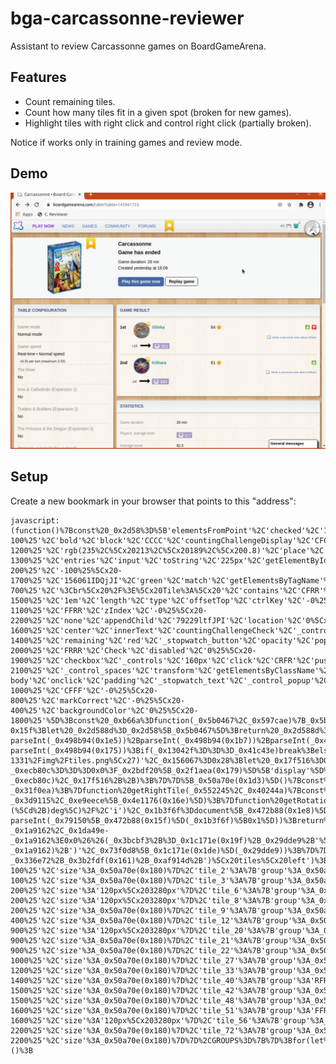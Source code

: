 # bga-carcassonne-reviewer
Assistant to review Carcassonne games on BoardGameArena.

## Features
* Count remaining tiles.
* Count how many tiles fit in a given spot (broken for new games).
* Highlight tiles with right click and control right click (partially broken).

Notice if works only in training games and review mode.

## Demo
![GIF Demo](https://raw.githubusercontent.com/DavidEGx/bga-carcassonne-reviewer/master/demo.gif?token=AAIB2POHJPRHLKJBVWJ5A2TAEEARI)

## Setup
Create a new bookmark in your browser that points to this "address":

    javascript:(function()%7Bconst%20_0x2d58%3D%5B'elementsFromPoint'%2C'checked'%2C'1HCTewy'%2C'body'%2C'3px%5Cx203px%5Cx200%5Cx200'%2C'exec'%2C'top'%2C'%5Cx20(of%5Cx20'%2C'size'%2C'position'%2C'-0%25%5Cx20-100%25'%2C'bold'%2C'block'%2C'CCCC'%2C'countingChallengeDisplay'%2C'CFCF'%2C'setInterval'%2C'margin'%2C'499991RaqsmD'%2C'float'%2C'clientY'%2C'-0%25%5Cx20-1200%25'%2C'rgb(235%2C%5Cx20213%2C%5Cx20189%2C%5Cx200.8)'%2C'place'%2C'onmousemove'%2C'oncontextmenu'%2C'bottom'%2C'304084gTMqFV'%2C'backgroundBlendMode'%2C'fontSize'%2C'createElement'%2C'style'%2C'borderRadius'%2C'_remaining'%2C'display'%2C'luminosity'%2C'00%3A00'%2C'replace'%2C'120px%5Cx203280px'%2C'fontWeight'%2C'bgabutton%5Cx20bgabutton_blue%5Cx20bgabutton_large'%2C'textAlign'%2C'CFFC'%2C'group'%2C'small'%2C'RFRF'%2C'width'%2C'CCRC'%2C'%5Cx20Spaces%5Cx20information'%2C'64405ghtqmS'%2C'CRRR'%2C'test'%2C'-0%25%5Cx20-1300%25'%2C'entries'%2C'input'%2C'toString'%2C'225px'%2C'getElementById'%2C'%5Cx20Remaining%5Cx20tiles'%2C'classList'%2C'div'%2C'FFFF'%2C'0%25%5Cx20-200%25'%2C'-100%25%5Cx20-1700%25'%2C'156061IDQjJI'%2C'green'%2C'match'%2C'getElementsByTagName'%2C'0%25%5Cx20-700%25'%2C'%3Cbr%5Cx20%2F%3E%5Cx20Tile%3A%5Cx20'%2C'contains'%2C'CFRR'%2C'_stopwatch_stopwatch'%2C'_popup'%2C'substr'%2C'rgb(255%2C255%2C255%2C0.7)'%2C'training_mode'%2C'unset'%2C'HEY.%5Cx20Need%5Cx20to%5Cx20work%5Cx20here'%2C'FFRF'%2C'backgroundSize'%2C'-0%25%5Cx20-1500%25'%2C'1em'%2C'length'%2C'type'%2C'offsetTop'%2C'ctrlKey'%2C'-0%25%5Cx20-1100%25'%2C'FFRR'%2C'zIndex'%2C'-0%25%5Cx20-2200%25'%2C'none'%2C'appendChild'%2C'79229ltfJPI'%2C'location'%2C'0%5Cx200%5Cx201em%5Cx200'%2C'-0%25%5Cx20-1600%25'%2C'center'%2C'innerText'%2C'countingChallengeCheck'%2C'_control_remaining'%2C'CRRC'%2C'clientX'%2C'277135HPZqvz'%2C'1bIBWWR'%2C'fixed'%2C'markError'%2C'backgroundImage'%2C'.tile_art'%2C'2.3em'%2C'%2Farchive%2Freplay%2F'%2C'0px%5Cx208px%5Cx208px%5Cx200px'%2C'createTextNode'%2C'-0%25%5Cx20-1400%25'%2C'remaining'%2C'red'%2C'_stopwatch_button'%2C'opacity'%2C'popup'%2C'left'%2C'tile'%2C'refresh'%2C'-0%25%5Cx20-2000%25'%2C'FRRR'%2C'Check'%2C'disabled'%2C'0%25%5Cx20-1900%25'%2C'checkbox'%2C'_controls'%2C'160px'%2C'click'%2C'CRFR'%2C'push'%2C'offsetParent'%2C'CFFCCFFC'%2C'-0%25%5Cx20-2100%25'%2C'_control_spaces'%2C'transform'%2C'getElementsByClassName'%2C'512993DFwmDK'%2C'FCFC'%2C'Only%5Cx20available%5Cx20in%5Cx20training%5Cx20mode'%2C'querySelector'%2C'textContent'%2C'ebd-body'%2C'onclick'%2C'padding'%2C'_stopwatch_text'%2C'_control_popup'%2C'RRRR'%2C'color'%2C'remainingTileGroup'%2C'CCFC'%2C'padStart'%2C'-100%25%5Cx20-1000%25'%2C'CFFF'%2C'-0%25%5Cx20-800%25'%2C'markCorrect'%2C'-0%25%5Cx20-400%25'%2C'backgroundColor'%2C'0%25%5Cx20-1800%25'%5D%3Bconst%20_0xb66a%3Dfunction(_0x5b0467%2C_0x597cae)%7B_0x5b0467%3D_0x5b0467-0x15f%3Blet%20_0x2d588d%3D_0x2d58%5B_0x5b0467%5D%3Breturn%20_0x2d588d%3B%7D%3Bconst%20_0x50a70e%3D_0xb66a%3B(function(_0x1b8b05%2C_0x41c43e)%7Bconst%20_0x498b94%3D_0xb66a%3Bwhile(!!%5B%5D)%7Btry%7Bconst%20_0x13042f%3DparseInt(_0x498b94(0x16c))*parseInt(_0x498b94(0x1c2))%2B-parseInt(_0x498b94(0x1e5))%2BparseInt(_0x498b94(0x1b7))%2BparseInt(_0x498b94(0x1c1))%2BparseInt(_0x498b94(0x18b))%2BparseInt(_0x498b94(0x1fd))*parseInt(_0x498b94(0x19a))%2B-parseInt(_0x498b94(0x175))%3Bif(_0x13042f%3D%3D%3D_0x41c43e)break%3Belse%20_0x1b8b05%5B'push'%5D(_0x1b8b05%5B'shift'%5D())%3B%7Dcatch(_0x2f1d91)%7B_0x1b8b05%5B'push'%5D(_0x1b8b05%5B'shift'%5D())%3B%7D%7D%7D(_0x2d58%2C0x3f6a0))%3Bif(!dojo%5B'hasClass'%5D(_0x50a70e(0x1ea)%2C_0x50a70e(0x1a6))%26%26!window%5B_0x50a70e(0x1b8)%5D%5B'href'%5D%5B_0x50a70e(0x19c)%5D(_0x50a70e(0x1c8)))throw%20new%20Error(_0x50a70e(0x1e7))%3Bvar%20POPUP_ENABLED%3D!%5B%5D%2CSPACES_ENABLED%3D!%5B%5D%2CREMAINING_ENABLED%3D!!%5B%5D%3Bconst%20ui%3Dnew%20class%7Bconstructor()%7Bconst%20_0x413f68%3D_0x50a70e%3Bthis%5B'_controls'%5D%3Ddocument%5B'createElement'%5D('div')%2Cdocument%5B_0x413f68(0x1fe)%5D%5B_0x413f68(0x1b6)%5D(this%5B_0x413f68(0x1da)%5D)%2Cthis%5B_0x413f68(0x1da)%5D%5B_0x413f68(0x179)%5D%5B_0x413f68(0x163)%5D%3D_0x413f68(0x1c3)%2Cthis%5B_0x413f68(0x1da)%5D%5B_0x413f68(0x179)%5D%5B_0x413f68(0x1d1)%5D%3D0x0%2Cthis%5B'_controls'%5D%5B_0x413f68(0x179)%5D%5B_0x413f68(0x160)%5D%3D'120px'%2Cthis%5B'_controls'%5D%5B_0x413f68(0x179)%5D%5B'width'%5D%3D'160px'%2Cthis%5B_0x413f68(0x1da)%5D%5B_0x413f68(0x16b)%5D%3D_0x413f68(0x1ac)%2Cthis%5B_0x413f68(0x1da)%5D%5B'style'%5D%5B_0x413f68(0x1f9)%5D%3D'rgb(235%2C%5Cx20213%2C%5Cx20189%2C%5Cx200.8)'%2Cthis%5B_0x413f68(0x1da)%5D%5B'style'%5D%5B'borderRadius'%5D%3D_0x413f68(0x1c9)%2Cthis%5B'_controls'%5D%5B_0x413f68(0x179)%5D%5B'padding'%5D%3D_0x413f68(0x1ac)%2Cthis%5B_0x413f68(0x1da)%5D%5B_0x413f68(0x179)%5D%5B'display'%5D%3D'block'%2Cthis%5B_0x413f68(0x1ee)%5D%3Ddocument%5B_0x413f68(0x178)%5D(_0x413f68(0x190))%2Cthis%5B_0x413f68(0x1ee)%5D%5B'type'%5D%3D_0x413f68(0x1d9)%2Cthis%5B_0x413f68(0x1da)%5D%5B_0x413f68(0x1b6)%5D(this%5B'_control_popup'%5D)%2Cthis%5B_0x413f68(0x1da)%5D%5B_0x413f68(0x1b6)%5D(document%5B_0x413f68(0x1ca)%5D('%5Cx20Popup'))%2Cthis%5B'_controls'%5D%5B_0x413f68(0x1b6)%5D(document%5B_0x413f68(0x178)%5D('br'))%2Cthis%5B'_control_popup'%5D%5B_0x413f68(0x1eb)%5D%3Dfunction()%7BPOPUP_ENABLED%3D!POPUP_ENABLED%3B%7D%2Cthis%5B_0x413f68(0x1e2)%5D%3Ddocument%5B_0x413f68(0x178)%5D(_0x413f68(0x190))%2Cthis%5B_0x413f68(0x1e2)%5D%5B'type'%5D%3D_0x413f68(0x1d9)%2Cthis%5B_0x413f68(0x1da)%5D%5B_0x413f68(0x1b6)%5D(this%5B'_control_spaces'%5D)%2Cthis%5B_0x413f68(0x1da)%5D%5B'appendChild'%5D(document%5B_0x413f68(0x1ca)%5D(_0x413f68(0x18a)))%2Cthis%5B_0x413f68(0x1da)%5D%5B_0x413f68(0x1b6)%5D(document%5B'createElement'%5D('br'))%2Cthis%5B'_control_spaces'%5D%5B'onclick'%5D%3Dfunction()%7BSPACES_ENABLED%3D!SPACES_ENABLED%3B%7D%2Cthis%5B_0x413f68(0x1be)%5D%3Ddocument%5B_0x413f68(0x178)%5D('input')%2Cthis%5B'_control_remaining'%5D%5B_0x413f68(0x1ae)%5D%3D_0x413f68(0x1d9)%2Cthis%5B_0x413f68(0x1be)%5D%5B_0x413f68(0x1fc)%5D%3D_0x413f68(0x1fc)%2Cthis%5B'_controls'%5D%5B_0x413f68(0x1b6)%5D(this%5B'_control_remaining'%5D)%2Cthis%5B_0x413f68(0x1da)%5D%5B_0x413f68(0x1b6)%5D(document%5B_0x413f68(0x1ca)%5D(_0x413f68(0x194)))%2Cthis%5B'_controls'%5D%5B_0x413f68(0x1b6)%5D(document%5B'createElement'%5D('br'))%2Cthis%5B_0x413f68(0x1be)%5D%5B_0x413f68(0x1eb)%5D%3Dfunction()%7BREMAINING_ENABLED%3D!REMAINING_ENABLED%3B%7D%2Cthis%5B'_remaining'%5D%3Ddocument%5B'createElement'%5D(_0x413f68(0x196))%2Cdocument%5B'body'%5D%5B_0x413f68(0x1b6)%5D(this%5B'_remaining'%5D)%2Cthis%5B'_remaining'%5D%5B'style'%5D%5B_0x413f68(0x163)%5D%3D_0x413f68(0x1c3)%2Cthis%5B_0x413f68(0x17b)%5D%5B_0x413f68(0x179)%5D%5B_0x413f68(0x17c)%5D%3D'none'%2Cthis%5B_0x413f68(0x17b)%5D%5B_0x413f68(0x179)%5D%5B_0x413f68(0x160)%5D%3D_0x413f68(0x192)%2Cthis%5B_0x413f68(0x17b)%5D%5B_0x413f68(0x179)%5D%5B'left'%5D%3D0x0%2Cthis%5B_0x413f68(0x17b)%5D%5B_0x413f68(0x179)%5D%5B_0x413f68(0x188)%5D%3D_0x413f68(0x1db)%2Cthis%5B'_remaining'%5D%5B_0x413f68(0x179)%5D%5B'zIndex'%5D%3D0x3b9ac9ff%2Cthis%5B_0x413f68(0x17b)%5D%5B_0x413f68(0x179)%5D%5B'margin'%5D%3D'0%5Cx200%5Cx201em%5Cx200'%2Cthis%5B'_remaining'%5D%5B'style'%5D%5B'padding'%5D%3D'1em'%2Cthis%5B'_remaining'%5D%5B'style'%5D%5B_0x413f68(0x1f9)%5D%3D_0x413f68(0x170)%2Cthis%5B_0x413f68(0x17b)%5D%5B_0x413f68(0x179)%5D%5B_0x413f68(0x17a)%5D%3D_0x413f68(0x1c9)%2Cthis%5B'_popup'%5D%3Ddocument%5B'createElement'%5D(_0x413f68(0x196))%2Cdocument%5B_0x413f68(0x1fe)%5D%5B'appendChild'%5D(this%5B_0x413f68(0x1a3)%5D)%2Cthis%5B_0x413f68(0x1a3)%5D%5B_0x413f68(0x179)%5D%5B_0x413f68(0x163)%5D%3D_0x413f68(0x1c3)%2Cthis%5B_0x413f68(0x1a3)%5D%5B_0x413f68(0x179)%5D%5B_0x413f68(0x17c)%5D%3D_0x413f68(0x1b5)%2Cthis%5B_0x413f68(0x1a3)%5D%5B_0x413f68(0x179)%5D%5B_0x413f68(0x1d1)%5D%3D0x0%2Cthis%5B_0x413f68(0x1a3)%5D%5B_0x413f68(0x179)%5D%5B'bottom'%5D%3D0x0%2Cthis%5B'_popup'%5D%5B_0x413f68(0x179)%5D%5B'width'%5D%3D_0x413f68(0x1db)%2Cthis%5B_0x413f68(0x1a3)%5D%5B_0x413f68(0x179)%5D%5B_0x413f68(0x1b3)%5D%3D0x3b9ac9ff%2Cthis%5B'_popup'%5D%5B'style'%5D%5B_0x413f68(0x16b)%5D%3D_0x413f68(0x1b9)%2Cthis%5B_0x413f68(0x1a3)%5D%5B'style'%5D%5B_0x413f68(0x1ec)%5D%3D_0x413f68(0x1ac)%2Cthis%5B_0x413f68(0x1a3)%5D%5B_0x413f68(0x179)%5D%5B_0x413f68(0x1f9)%5D%3D'rgb(235%2C%5Cx20213%2C%5Cx20189%2C%5Cx200.8)'%2Cthis%5B'_popup'%5D%5B_0x413f68(0x179)%5D%5B_0x413f68(0x17a)%5D%3D_0x413f68(0x1c9)%3B%7D%5B_0x50a70e(0x168)%5D()%7Bconst%20_0x1e08ca%3D_0x50a70e%3Bui%5B'_control_popup'%5D%5B'checked'%5D%26%26ui%5B_0x1e08ca(0x1ee)%5D%5B_0x1e08ca(0x1dc)%5D()%3Bui%5B_0x1e08ca(0x1e2)%5D%5B_0x1e08ca(0x1fc)%5D%26%26ui%5B_0x1e08ca(0x1e2)%5D%5B'click'%5D()%3Bui%5B_0x1e08ca(0x1be)%5D%5B_0x1e08ca(0x1fc)%5D%26%26ui%5B_0x1e08ca(0x1be)%5D%5B_0x1e08ca(0x1dc)%5D()%3Bui%5B_0x1e08ca(0x1ee)%5D%5B_0x1e08ca(0x1d7)%5D%3D!!%5B%5D%2Cui%5B_0x1e08ca(0x1e2)%5D%5B_0x1e08ca(0x1d7)%5D%3D!!%5B%5D%2Cui%5B'_control_remaining'%5D%5B_0x1e08ca(0x1d7)%5D%3D!!%5B%5D%2Cui%5B_0x1e08ca(0x1ed)%5D%3Ddocument%5B_0x1e08ca(0x178)%5D('p')%2Cui%5B'_stopwatch_text'%5D%5B_0x1e08ca(0x1bc)%5D%3D_0x1e08ca(0x1d6)%2Cui%5B_0x1e08ca(0x1a2)%5D%3Ddocument%5B_0x1e08ca(0x178)%5D('p')%2Cui%5B_0x1e08ca(0x1a2)%5D%5B'innerText'%5D%3D_0x1e08ca(0x17e)%2Cui%5B'_stopwatch_stopwatch'%5D%5B_0x1e08ca(0x177)%5D%3D_0x1e08ca(0x186)%2Cui%5B'_stopwatch_button'%5D%3Ddocument%5B_0x1e08ca(0x178)%5D('a')%2Cui%5B_0x1e08ca(0x1ce)%5D%5B_0x1e08ca(0x195)%5D%3D_0x1e08ca(0x182)%2Cui%5B_0x1e08ca(0x1ce)%5D%5B'textAlign'%5D%3D_0x1e08ca(0x1bb)%2Cui%5B_0x1e08ca(0x1ce)%5D%5B_0x1e08ca(0x179)%5D%5B_0x1e08ca(0x163)%5D%3D_0x1e08ca(0x1c3)%2Cui%5B'_stopwatch_button'%5D%5B_0x1e08ca(0x179)%5D%5B'display'%5D%3D_0x1e08ca(0x166)%2Cui%5B_0x1e08ca(0x1ce)%5D%5B'style'%5D%5B_0x1e08ca(0x1d1)%5D%3D0x0%2Cui%5B_0x1e08ca(0x1ce)%5D%5B'style'%5D%5B_0x1e08ca(0x174)%5D%3D0x0%2Cui%5B_0x1e08ca(0x1ce)%5D%5B_0x1e08ca(0x179)%5D%5B_0x1e08ca(0x16b)%5D%3D_0x1e08ca(0x1ac)%2Cui%5B'_stopwatch_button'%5D%5B'appendChild'%5D(ui%5B_0x1e08ca(0x1ed)%5D)%2Cui%5B_0x1e08ca(0x1ce)%5D%5B_0x1e08ca(0x1b6)%5D(ui%5B'_stopwatch_stopwatch'%5D)%2Cdocument%5B_0x1e08ca(0x1fe)%5D%5B_0x1e08ca(0x1b6)%5D(ui%5B'_stopwatch_button'%5D)%3Bconst%20_0x397673%3DsetInterval(_0x31f511%2C0xa)%3Blet%20_0x118258%3D0x0%2C_0x549e36%3D0x0%2C_0x5163ea%3D0x0%3Bfunction%20_0x31f511()%7Bconst%20_0x33911e%3D_0x1e08ca%3B_0x118258%2B%2B%2C_0x118258%3E0x63%26%26(_0x118258%3D0x0%2C_0x549e36%2B%2B)%2C_0x549e36%3E0x3b%26%26(_0x549e36%3D0x0%2C_0x5163ea%2B%2B)%2Cui%5B'_stopwatch_stopwatch'%5D%5B'innerText'%5D%3D_0x5163ea%5B_0x33911e(0x191)%5D()%5B_0x33911e(0x1f3)%5D(0x2%2C0x0)%2B'%3A'%2B_0x549e36%5B_0x33911e(0x191)%5D()%5B'padStart'%5D(0x2%2C0x0)%2B'%3A'%2B_0x118258%5B_0x33911e(0x191)%5D()%5B'padStart'%5D(0x2%2C0x0)%3B%7Dui%5B_0x1e08ca(0x1ce)%5D%5B_0x1e08ca(0x1eb)%5D%3Dfunction()%7Bconst%20_0x585325%3D_0x1e08ca%3Bui%5B_0x585325(0x1bd)%5D(_0x397673)%3B%7D%3B%7D%5B'countingChallengeCheck'%5D(_0x49762e)%7Bconst%20_0x4d03a4%3D_0x50a70e%3BclearInterval(_0x49762e)%2Calert(_0x4d03a4(0x1a8))%3B%7D%5B_0x50a70e(0x1d0)%5D(_0x17326e)%7Bconst%20_0x39a3af%3D_0x50a70e%3B_0x17326e%3F(this%5B_0x39a3af(0x1a3)%5D%5B_0x39a3af(0x179)%5D%5B_0x39a3af(0x17c)%5D%3D_0x39a3af(0x166)%2Cthis%5B_0x39a3af(0x1a3)%5D%5B'innerHTML'%5D%3D_0x17326e)%3Athis%5B_0x39a3af(0x1a3)%5D%5B_0x39a3af(0x179)%5D%5B_0x39a3af(0x17c)%5D%3D'none'%3B%7D%5B_0x50a70e(0x1cc)%5D()%7Bconst%20_0x2f1aea%3D_0x50a70e%2C_0x3d11a9%3D'url(%5Cx27https%3A%2F%2Fx.boardgamearena.net%2Fdata%2Fthemereleases%2Fcurrent%2Fgames%2Fcarcassonne%2F200303-1331%2Fimg%2Ftiles.png%5Cx27)'%2C_0x156067%3D0x28%3Blet%20_0x17f516%3D0x0%3Bfor(let%20%5B_0x11528f%2C_0x459587%5Dof%20Object%5B_0x2f1aea(0x18f)%5D(GROUPS))%7Bconst%20_0x2372d5%3D'remaining_'%2B_0x11528f%3Blet%20_0x2bdf20%3Ddocument%5B'getElementById'%5D(_0x2372d5)%3B!_0x2bdf20%26%26(_0x2bdf20%3Ddocument%5B'createElement'%5D('div')%2C_0x2bdf20%5B'id'%5D%3D_0x2372d5%2C_0x2bdf20%5B'classList'%5D%3D'remainingTileGroup'%2C_0x2bdf20%5B_0x2f1aea(0x179)%5D%5B'width'%5D%3D_0x156067%2B'px'%2C_0x2bdf20%5B_0x2f1aea(0x179)%5D%5B'height'%5D%3D_0x156067%2B'px'%2C_0x2bdf20%5B_0x2f1aea(0x179)%5D%5B_0x2f1aea(0x1c5)%5D%3D_0x3d11a9%2C_0x2bdf20%5B_0x2f1aea(0x179)%5D%5B_0x2f1aea(0x1aa)%5D%3D_0x459587%5B0x0%5D%5B_0x2f1aea(0x162)%5D%2C_0x2bdf20%5B_0x2f1aea(0x179)%5D%5B'backgroundPosition'%5D%3D_0x459587%5B0x0%5D%5B'position'%5D%2C_0x2bdf20%5B_0x2f1aea(0x179)%5D%5B'margin'%5D%3D_0x2f1aea(0x1ff)%2C_0x2bdf20%5B'style'%5D%5B_0x2f1aea(0x16d)%5D%3D_0x2f1aea(0x1d1)%2C_0x2bdf20%5B'style'%5D%5B'fontSize'%5D%3D_0x2f1aea(0x1c7)%2C_0x2bdf20%5B'style'%5D%5B_0x2f1aea(0x1f0)%5D%3D_0x2f1aea(0x1a5)%2C_0x2bdf20%5B'style'%5D%5B_0x2f1aea(0x181)%5D%3D_0x2f1aea(0x165)%2C_0x2bdf20%5B_0x2f1aea(0x179)%5D%5B_0x2f1aea(0x183)%5D%3D'center'%2Cthis%5B_0x2f1aea(0x17b)%5D%5B'appendChild'%5D(_0x2bdf20))%3Bconst%20_0xecb80c%3DcountPlaced(_0x459587%5B0x0%5D%5B'tile'%5D)%2C_0x26a6f0%3DcountTotal(_0x459587%5B0x0%5D%5B'tile'%5D)%3B_0x26a6f0-_0xecb80c%3D%3D%3D0x0%3F_0x2bdf20%5B_0x2f1aea(0x179)%5D%5B'display'%5D%3D_0x2f1aea(0x1b5)%3A(_0x2bdf20%5B_0x2f1aea(0x1bc)%5D%3D''%2B(_0x26a6f0-_0xecb80c)%2C_0x17f516%2B%2B)%3B%7D%7D%5B_0x50a70e(0x1d3)%5D()%7Bconst%20_0x40e6ea%3D_0x50a70e%3Bfor(let%20_0x452cb2%20of%20document%5B_0x40e6ea(0x1e4)%5D(_0x40e6ea(0x171)))%7Bif(SPACES_ENABLED)%7Bconst%20_0x511f4e%3DgetTilePosition(_0x452cb2)%2C%5B_0x57f327%2C_0x9731cd%2C_0x23d6da%5D%3DinfoSpace(_0x511f4e%2C_0x452cb2)%3B_0x452cb2%5B_0x40e6ea(0x1e9)%5D%3D_0x57f327%2C_0x452cb2%5B_0x40e6ea(0x179)%5D%5B_0x40e6ea(0x177)%5D%3DparseInt(_0x452cb2%5B_0x40e6ea(0x179)%5D%5B_0x40e6ea(0x188)%5D)*0.75%2B'px'%2C_0x452cb2%5B_0x40e6ea(0x179)%5D%5B_0x40e6ea(0x183)%5D%3D_0x40e6ea(0x1bb)%2C_0x452cb2%5B_0x40e6ea(0x179)%5D%5B_0x40e6ea(0x1f0)%5D%3D'rgb(255%2C255%2C255%2C0.05)'%3B%7Delse%20_0x452cb2%5B'textContent'%5D%3D''%3B%7DREMAINING_ENABLED%3F(this%5B_0x40e6ea(0x17b)%5D%5B'style'%5D%5B_0x40e6ea(0x17c)%5D%3D_0x40e6ea(0x166)%2Cthis%5B_0x40e6ea(0x1cc)%5D())%3Athis%5B_0x40e6ea(0x17b)%5D%5B'style'%5D%5B_0x40e6ea(0x17c)%5D%3D_0x40e6ea(0x1b5)%3B%7D%5B_0x50a70e(0x1c4)%5D(_0x13b57a)%7Bconst%20_0x191b4a%3D_0x50a70e%2C_0x517fe5%3D_0x13b57a%5B_0x191b4a(0x1e8)%5D(_0x191b4a(0x1c6))%3B_0x517fe5%26%26(_0x13b57a%3D_0x517fe5)%2C_0x13b57a%5B_0x191b4a(0x179)%5D%5B_0x191b4a(0x1f9)%5D%3D%3D%3D_0x191b4a(0x1cd)%3F(_0x13b57a%5B'style'%5D%5B_0x191b4a(0x1f9)%5D%3D'unset'%2C_0x13b57a%5B'style'%5D%5B_0x191b4a(0x176)%5D%3D_0x191b4a(0x1a7))%3A(_0x13b57a%5B_0x191b4a(0x179)%5D%5B_0x191b4a(0x1f9)%5D%3D_0x191b4a(0x1cd)%2C_0x13b57a%5B_0x191b4a(0x179)%5D%5B_0x191b4a(0x176)%5D%3D_0x191b4a(0x17d))%3B%7D%5B_0x50a70e(0x1f7)%5D(_0x5ea5d5)%7Bconst%20_0x14e4cf%3D_0x50a70e%2C_0x3e3782%3D_0x5ea5d5%5B_0x14e4cf(0x1e8)%5D(_0x14e4cf(0x1c6))%3B_0x3e3782%26%26(_0x5ea5d5%3D_0x3e3782)%2C_0x5ea5d5%5B_0x14e4cf(0x179)%5D%5B'backgroundColor'%5D%3D%3D%3D_0x14e4cf(0x19b)%3F(_0x5ea5d5%5B_0x14e4cf(0x179)%5D%5B_0x14e4cf(0x1f9)%5D%3D_0x14e4cf(0x1a7)%2C_0x5ea5d5%5B_0x14e4cf(0x179)%5D%5B'backgroundBlendMode'%5D%3D'unset')%3A(_0x5ea5d5%5B'style'%5D%5B_0x14e4cf(0x1f9)%5D%3D_0x14e4cf(0x19b)%2C_0x5ea5d5%5B_0x14e4cf(0x179)%5D%5B'backgroundBlendMode'%5D%3D_0x14e4cf(0x17d))%3B%7D%7D()%3Bwindow%5B_0x50a70e(0x16a)%5D(function()%7Bconst%20_0x35befb%3D_0x50a70e%3Bui%5B_0x35befb(0x1d3)%5D()%3B%7D%2C0x3e8)%2Cdocument%5B_0x50a70e(0x173)%5D%3Dfunction(_0x2124c8)%7Bconst%20_0x2e2dd4%3D_0x50a70e%2C_0x1e55e8%3DgetTileElement(_0x2124c8%5B'clientX'%5D%2C_0x2124c8%5B_0x2e2dd4(0x16e)%5D)%7C%7CisSpace(_0x2124c8%5B'clientX'%5D%2C_0x2124c8%5B_0x2e2dd4(0x16e)%5D)%3Bif(!_0x1e55e8)return%3B_0x2124c8%5B_0x2e2dd4(0x1b0)%5D%3Fui%5B_0x2e2dd4(0x1c4)%5D(_0x1e55e8)%3Aui%5B_0x2e2dd4(0x1f7)%5D(_0x1e55e8)%2C_0x2124c8%5B'stopPropagation'%5D()%2C_0x2124c8%5B'preventDefault'%5D()%3B%7D%3Bfunction%20getTilePosition(_0x4dfedd)%7Bconst%20_0x257ace%3D_0x50a70e%2C_0x29c700%3DparseInt(_0x4dfedd%5B_0x257ace(0x179)%5D%5B_0x257ace(0x188)%5D)%2C_0x2f0a2d%3DparseInt(_0x4dfedd%5B'style'%5D%5B'height'%5D)%3Bvar%20_0x1320e8%3D%7B%7D%3B_0x1320e8%5B_0x257ace(0x1c0)%5D%3D_0x4dfedd%5B'offsetLeft'%5D%2C_0x1320e8%5B_0x257ace(0x16e)%5D%3D_0x4dfedd%5B_0x257ace(0x1af)%5D%3Bwhile(_0x4dfedd%5B_0x257ace(0x1df)%5D)%7B_0x1320e8%5B_0x257ace(0x1c0)%5D%3D_0x1320e8%5B_0x257ace(0x1c0)%5D%2B_0x4dfedd%5B'offsetParent'%5D%5B'offsetLeft'%5D%2C_0x1320e8%5B_0x257ace(0x16e)%5D%3D_0x1320e8%5B_0x257ace(0x16e)%5D%2B_0x4dfedd%5B'offsetParent'%5D%5B_0x257ace(0x1af)%5D%3Bif(_0x4dfedd%3D%3Ddocument%5B_0x257ace(0x19d)%5D('body')%5B0x0%5D)break%3Belse%20_0x4dfedd%3D_0x4dfedd%5B'offsetParent'%5D%3B%7Dreturn%20_0x1320e8%5B_0x257ace(0x1c0)%5D%2B%3DparseInt(_0x29c700%2F0x2)%2C_0x1320e8%5B'clientY'%5D%2B%3DparseInt(_0x2f0a2d%2F0x2)%2C_0x1320e8%3B%7Dfunction%20getTileElement(_0x1dad9f%2C_0xf8803b)%7Bconst%20_0x48135d%3D_0x50a70e%2C_0xe21ad4%3DRegExp(%2F%5Etile_%5Cd%2B%24%2F%2C'i')%3Bfor(let%20_0x30c851%20of%20document%5B_0x48135d(0x1fb)%5D(_0x1dad9f%2C_0xf8803b))%7Bif(_0xe21ad4%5B_0x48135d(0x18d)%5D(_0x30c851%5B'id'%5D))return%20_0x30c851%3B%7Dreturn%20undefined%3B%7Dfunction%20isSpace(_0x124bbd%2C_0x24233f)%7Bconst%20_0x3ec755%3D_0x50a70e%3Bfor(let%20_0x159287%20of%20document%5B_0x3ec755(0x1fb)%5D(_0x124bbd%2C_0x24233f))%7Bif(_0x159287%5B_0x3ec755(0x195)%5D%5B_0x3ec755(0x1a0)%5D('place'))return%20_0x159287%3B%7Dreturn%20undefined%3B%7Dfunction%20countTotal(_0x443a76%2C_0x3bcf5c)%7Bconst%20_0x19b528%3D_0x50a70e%2C_0x21bc99%3D_0x3bcf5c%3F_0x3bcf5c%3ATILES%5B_0x443a76%5D%5B_0x19b528(0x185)%5D%3Breturn%20GROUPS%5B_0x21bc99%5D%5B_0x19b528(0x1ad)%5D%3B%7Dfunction%20countPlaced(_0x1ab379%2C_0x1f904e)%7Bconst%20_0xa721af%3D_0x50a70e%2C_0x231643%3D_0x1f904e%3F_0x1f904e%3ATILES%5B_0x1ab379%5D%5B_0xa721af(0x185)%5D%2C_0x7a82a9%3DGROUPS%5B_0x231643%5D%3Blet%20_0x5bfac6%3D0x0%3Bfor(let%20_0x132bbe%20of%20_0x7a82a9)%7Bdocument%5B_0xa721af(0x193)%5D(_0x132bbe%5B_0xa721af(0x1d2)%5D)%26%26_0x5bfac6%2B%2B%3B%7Dreturn%20_0x5bfac6%3B%7Dfunction%20getTopTile(_0x216c5e%2C_0x4e4cfd)%7Bconst%20_0x3f0d75%3D_0x50a70e%2C_0x31f0ea%3DparseInt(_0x4e4cfd%5B_0x3f0d75(0x179)%5D%5B'height'%5D%5B_0x3f0d75(0x17f)%5D('px'%2C''))%3Breturn%20getTileElement(_0x216c5e%5B'clientX'%5D%2C_0x216c5e%5B_0x3f0d75(0x16e)%5D-_0x31f0ea)%3B%7Dfunction%20getRightTile(_0x552245%2C_0x40244a)%7Bconst%20_0x3a1d67%3D_0x50a70e%2C_0x354351%3DparseInt(_0x40244a%5B_0x3a1d67(0x179)%5D%5B_0x3a1d67(0x188)%5D%5B_0x3a1d67(0x17f)%5D('px'%2C''))%3Breturn%20getTileElement(_0x552245%5B_0x3a1d67(0x1c0)%5D%2B_0x354351%2C_0x552245%5B_0x3a1d67(0x16e)%5D)%3B%7Dfunction%20getBottomTile(_0x5d29e0%2C_0x289a8e)%7Bconst%20_0x4da2fe%3D_0x50a70e%2C_0x27069c%3DparseInt(_0x289a8e%5B_0x4da2fe(0x179)%5D%5B'height'%5D%5B_0x4da2fe(0x17f)%5D('px'%2C''))%3Breturn%20getTileElement(_0x5d29e0%5B_0x4da2fe(0x1c0)%5D%2C_0x5d29e0%5B_0x4da2fe(0x16e)%5D%2B_0x27069c)%3B%7Dfunction%20getLeftTile(_0xe9eece%2C_0x17d128)%7Bconst%20_0x4e1176%3D_0x50a70e%2C_0x3d9115%3DparseInt(_0x17d128%5B'style'%5D%5B_0x4e1176(0x188)%5D%5B'replace'%5D('px'%2C''))%3Breturn%20getTileElement(_0xe9eece%5B'clientX'%5D-_0x3d9115%2C_0xe9eece%5B_0x4e1176(0x16e)%5D)%3B%7Dfunction%20getRotation(_0x1cf6db)%7Bconst%20_0x472b88%3D_0x50a70e%2C_0x120802%3DRegExp(%2Frotate%5C((%5Cd%2B)deg%5C)%2F%2C'i')%2C_0x79150%3DRegExp(%2Frotate%5C(-(%5Cd%2B)deg%5C)%2F%2C'i')%2C_0x1b3f6f%3Ddocument%5B_0x472b88(0x1e8)%5D('%23'%2B_0x1cf6db%5B'id'%5D%2B'%5Cx20.tile_art')%5B'style'%5D%5B_0x472b88(0x1e3)%5D%3Blet%20_0x374b21%3D0x0%3Bif(_0x120802%5B_0x472b88(0x15f)%5D(_0x1b3f6f))_0x374b21%3DparseInt(_0x120802%5B_0x472b88(0x15f)%5D(_0x1b3f6f)%5B0x1%5D)%3Belse%20_0x79150%5B'exec'%5D(_0x1b3f6f)%26%26(_0x374b21%3D0x168-parseInt(_0x79150%5B_0x472b88(0x15f)%5D(_0x1b3f6f)%5B0x1%5D))%3Breturn%20_0x374b21%3B%7Dfunction%20infoSpace(_0x452e88%2C_0x4dd172)%7Bconst%20_0x1c171e%3D_0x50a70e%2C_0x392897%3DgetTopTile(_0x452e88%2C_0x4dd172)%2C_0x29aaeb%3DgetRightTile(_0x452e88%2C_0x4dd172)%2C_0x5ea141%3DgetBottomTile(_0x452e88%2C_0x4dd172)%2C_0x229629%3DgetLeftTile(_0x452e88%2C_0x4dd172)%3Blet%20_0x31ad54%3D''%3Bif(_0x392897)%7Bconst%20_0xc6281f%3DTILES%5B_0x392897%5B'id'%5D%5D%5B_0x1c171e(0x185)%5D%2C_0x291ba0%3DgetRotation(_0x392897)%3Bif(_0x291ba0%3D%3D0x0)_0x31ad54%2B%3D_0xc6281f%5B_0x1c171e(0x1a4)%5D(0x2%2C0x1)%3Belse%7Bif(_0x291ba0%3D%3D0x5a)_0x31ad54%2B%3D_0xc6281f%5B_0x1c171e(0x1a4)%5D(0x1%2C0x1)%3Belse%7Bif(_0x291ba0%3D%3D0xb4)_0x31ad54%2B%3D_0xc6281f%5B_0x1c171e(0x1a4)%5D(0x0%2C0x1)%3Belse%20_0x291ba0%3D%3D0x10e%26%26(_0x31ad54%2B%3D_0xc6281f%5B'substr'%5D(0x3%2C0x1))%3B%7D%7D%7Delse%20_0x31ad54%2B%3D'.'%3Bif(_0x29aaeb)%7Bconst%20_0x433f22%3DTILES%5B_0x29aaeb%5B'id'%5D%5D%5B_0x1c171e(0x185)%5D%2C_0x3bc899%3DgetRotation(_0x29aaeb)%3Bif(_0x3bc899%3D%3D0x0)_0x31ad54%2B%3D_0x433f22%5B'substr'%5D(0x3%2C0x1)%3Belse%7Bif(_0x3bc899%3D%3D0x5a)_0x31ad54%2B%3D_0x433f22%5B_0x1c171e(0x1a4)%5D(0x2%2C0x1)%3Belse%7Bif(_0x3bc899%3D%3D0xb4)_0x31ad54%2B%3D_0x433f22%5B_0x1c171e(0x1a4)%5D(0x1%2C0x1)%3Belse%20_0x3bc899%3D%3D0x10e%26%26(_0x31ad54%2B%3D_0x433f22%5B_0x1c171e(0x1a4)%5D(0x0%2C0x1))%3B%7D%7D%7Delse%20_0x31ad54%2B%3D'.'%3Bif(_0x5ea141)%7Bconst%20_0x2b427c%3DTILES%5B_0x5ea141%5B'id'%5D%5D%5B_0x1c171e(0x185)%5D%2C_0x5d33b2%3DgetRotation(_0x5ea141)%3Bif(_0x5d33b2%3D%3D0x0)_0x31ad54%2B%3D_0x2b427c%5B'substr'%5D(0x0%2C0x1)%3Belse%7Bif(_0x5d33b2%3D%3D0x5a)_0x31ad54%2B%3D_0x2b427c%5B'substr'%5D(0x3%2C0x1)%3Belse%7Bif(_0x5d33b2%3D%3D0xb4)_0x31ad54%2B%3D_0x2b427c%5B_0x1c171e(0x1a4)%5D(0x2%2C0x1)%3Belse%20_0x5d33b2%3D%3D0x10e%26%26(_0x31ad54%2B%3D_0x2b427c%5B_0x1c171e(0x1a4)%5D(0x1%2C0x1))%3B%7D%7D%7Delse%20_0x31ad54%2B%3D'.'%3Bif(_0x229629)%7Bconst%20_0x2bcdc4%3DTILES%5B_0x229629%5B'id'%5D%5D%5B_0x1c171e(0x185)%5D%2C_0x14e3ca%3DgetRotation(_0x229629)%3Bif(_0x14e3ca%3D%3D0x0)_0x31ad54%2B%3D_0x2bcdc4%5B_0x1c171e(0x1a4)%5D(0x1%2C0x1)%3Belse%7Bif(_0x14e3ca%3D%3D0x5a)_0x31ad54%2B%3D_0x2bcdc4%5B_0x1c171e(0x1a4)%5D(0x0%2C0x1)%3Belse%7Bif(_0x14e3ca%3D%3D0xb4)_0x31ad54%2B%3D_0x2bcdc4%5B_0x1c171e(0x1a4)%5D(0x3%2C0x1)%3Belse%20_0x14e3ca%3D%3D0x10e%26%26(_0x31ad54%2B%3D_0x2bcdc4%5B_0x1c171e(0x1a4)%5D(0x2%2C0x1))%3B%7D%7D%7Delse%20_0x31ad54%2B%3D'.'%3Bconst%20_0x24d672%3Dnew%20RegExp(_0x31ad54%2C'i')%3Blet%20_0x410c71%3D0x0%2C_0x3bcbf3%3D''%2C_0x73f0d8%3D%5B%5D%3Bfor(let%20_0x29dde9%20in%20GROUPS)%7Bconst%20_0x5acf44%3D_0x29dde9%2B_0x29dde9%3Bif(_0x24d672%5B_0x1c171e(0x15f)%5D(_0x5acf44))%7Bconst%20_0x1da49e%3DcountTotal(undefined%2C_0x29dde9)%2C_0x1a9162%3DcountPlaced(undefined%2C_0x29dde9)%3B_0x410c71%2B%3D_0x1da49e-_0x1a9162%2C_0x1da49e-_0x1a9162%3E0x0%26%26(_0x3bcbf3%2B%3D_0x1c171e(0x19f)%2B_0x29dde9%2B'%5Cx20('%2B(_0x1da49e-_0x1a9162)%2B')'%2C_0x73f0d8%5B_0x1c171e(0x1de)%5D(_0x29dde9))%3B%7D%7Dreturn%5B_0x410c71%2C_0x3bcbf3%2C_0x73f0d8%5D%3B%7Ddocument%5B_0x50a70e(0x172)%5D%3Dfunction(_0x15c9f0)%7Bconst%20_0x3b2fdf%3D_0x50a70e%3Bui%5B_0x3b2fdf(0x1d0)%5D()%3Bif(!POPUP_ENABLED)return%3Bconst%20_0x2b3efd%3DgetTileElement(_0x15c9f0%5B_0x3b2fdf(0x1c0)%5D%2C_0x15c9f0%5B_0x3b2fdf(0x16e)%5D)%2C_0x4fcd5c%3DisSpace(_0x15c9f0%5B_0x3b2fdf(0x1c0)%5D%2C_0x15c9f0%5B_0x3b2fdf(0x16e)%5D)%3Bfor(let%20_0x5cb460%20of%20document%5B_0x3b2fdf(0x1e4)%5D(_0x3b2fdf(0x1f1)))%7B_0x5cb460%5B'style'%5D%5B'opacity'%5D%3D0x1%3B%7Dif(_0x2b3efd)%7Bconst%20_0x336e72%3DcountPlaced(_0x2b3efd%5B'id'%5D)%2C_0xaf914d%3DcountTotal(_0x2b3efd%5B'id'%5D)%3Bui%5B_0x3b2fdf(0x1d0)%5D(_0xaf914d-_0x336e72%2B_0x3b2fdf(0x161)%2B_0xaf914d%2B')%5Cx20tiles%5Cx20left')%3B%7Delse%7Bif(_0x4fcd5c)%7Bconst%20%5B_0x41729b%2C_0x35f1e7%2C_0x25e9b0%5D%3DinfoSpace(_0x15c9f0%2C_0x4fcd5c)%3Bui%5B'popup'%5D(_0x41729b%2B'%5Cx20fit%5Cx20here%5Cx20'%2B_0x35f1e7)%3Bfor(let%20_0x38cfd8%20of%20document%5B'getElementsByClassName'%5D(_0x3b2fdf(0x1f1)))%7B_0x38cfd8%5B_0x3b2fdf(0x179)%5D%5B_0x3b2fdf(0x1cf)%5D%3D0.3%3B%7Dfor(let%20_0x4b8058%20of%20_0x25e9b0)%7Bconst%20_0xce0045%3Ddocument%5B_0x3b2fdf(0x193)%5D('remaining_'%2B_0x4b8058)%3B_0xce0045%26%26(_0xce0045%5B_0x3b2fdf(0x179)%5D%5B_0x3b2fdf(0x1cf)%5D%3D0x1)%3B%7D%7D%7D%7D%3Bconst%20TILES%3D%7B'tile_1'%3A%7B'group'%3A_0x50a70e(0x189)%2C'position'%3A'-0%25%5Cx20-100%25'%2C'size'%3A_0x50a70e(0x180)%7D%2C'tile_2'%3A%7B'group'%3A_0x50a70e(0x189)%2C'position'%3A'-0%25%5Cx20-100%25'%2C'size'%3A_0x50a70e(0x180)%7D%2C'tile_3'%3A%7B'group'%3A_0x50a70e(0x189)%2C'position'%3A_0x50a70e(0x164)%2C'size'%3A_0x50a70e(0x180)%7D%2C'tile_4'%3A%7B'group'%3A_0x50a70e(0x184)%2C'position'%3A_0x50a70e(0x198)%2C'size'%3A_0x50a70e(0x180)%7D%2C'tile_5'%3A%7B'group'%3A_0x50a70e(0x184)%2C'position'%3A'0%25%5Cx20-200%25'%2C'size'%3A'120px%5Cx203280px'%7D%2C'tile_6'%3A%7B'group'%3A_0x50a70e(0x184)%2C'position'%3A_0x50a70e(0x198)%2C'size'%3A_0x50a70e(0x180)%7D%2C'tile_7'%3A%7B'group'%3A'CFFC'%2C'position'%3A'0%25%5Cx20-200%25'%2C'size'%3A'120px%5Cx203280px'%7D%2C'tile_8'%3A%7B'group'%3A_0x50a70e(0x184)%2C'position'%3A'0%25%5Cx20-200%25'%2C'size'%3A_0x50a70e(0x180)%7D%2C'tile_9'%3A%7B'group'%3A_0x50a70e(0x1bf)%2C'position'%3A_0x50a70e(0x1f8)%2C'size'%3A'120px%5Cx203280px'%7D%2C'tile_10'%3A%7B'group'%3A'CRRC'%2C'position'%3A_0x50a70e(0x1f8)%2C'size'%3A_0x50a70e(0x180)%7D%2C'tile_11'%3A%7B'group'%3A'CRRC'%2C'position'%3A'-0%25%5Cx20-400%25'%2C'size'%3A_0x50a70e(0x180)%7D%2C'tile_12'%3A%7B'group'%3A_0x50a70e(0x1bf)%2C'position'%3A_0x50a70e(0x1f8)%2C'size'%3A'120px%5Cx203280px'%7D%2C'tile_13'%3A%7B'group'%3A'CRRC'%2C'position'%3A_0x50a70e(0x1f8)%2C'size'%3A_0x50a70e(0x180)%7D%2C'tile_14'%3A%7B'group'%3A_0x50a70e(0x1e6)%2C'position'%3A_0x50a70e(0x19e)%2C'size'%3A_0x50a70e(0x180)%7D%2C'tile_15'%3A%7B'group'%3A_0x50a70e(0x1e6)%2C'position'%3A_0x50a70e(0x19e)%2C'size'%3A_0x50a70e(0x180)%7D%2C'tile_16'%3A%7B'group'%3A'FCFC'%2C'position'%3A_0x50a70e(0x19e)%2C'size'%3A_0x50a70e(0x180)%7D%2C'tile_17'%3A%7B'group'%3A'CFFCCFFC'%2C'position'%3A_0x50a70e(0x1f6)%2C'size'%3A'120px%5Cx203280px'%7D%2C'tile_18'%3A%7B'group'%3A_0x50a70e(0x1e0)%2C'position'%3A_0x50a70e(0x1f6)%2C'size'%3A_0x50a70e(0x180)%7D%2C'tile_19'%3A%7B'group'%3A_0x50a70e(0x169)%2C'position'%3A'0%25%5Cx20-900%25'%2C'size'%3A'120px%5Cx203280px'%7D%2C'tile_20'%3A%7B'group'%3A_0x50a70e(0x169)%2C'position'%3A'0%25%5Cx20-900%25'%2C'size'%3A_0x50a70e(0x180)%7D%2C'tile_21'%3A%7B'group'%3A_0x50a70e(0x169)%2C'position'%3A'0%25%5Cx20-900%25'%2C'size'%3A_0x50a70e(0x180)%7D%2C'tile_22'%3A%7B'group'%3A_0x50a70e(0x1f5)%2C'position'%3A_0x50a70e(0x1f4)%2C'size'%3A_0x50a70e(0x180)%7D%2C'tile_23'%3A%7B'group'%3A_0x50a70e(0x1f5)%2C'position'%3A_0x50a70e(0x1f4)%2C'size'%3A_0x50a70e(0x180)%7D%2C'tile_24'%3A%7B'group'%3A_0x50a70e(0x1f5)%2C'position'%3A_0x50a70e(0x1f4)%2C'size'%3A_0x50a70e(0x180)%7D%2C'tile_25'%3A%7B'group'%3A'CFFF'%2C'position'%3A_0x50a70e(0x1f4)%2C'size'%3A_0x50a70e(0x180)%7D%2C'tile_26'%3A%7B'group'%3A_0x50a70e(0x1f5)%2C'position'%3A'-100%25%5Cx20-1000%25'%2C'size'%3A_0x50a70e(0x180)%7D%2C'tile_27'%3A%7B'group'%3A_0x50a70e(0x1a1)%2C'position'%3A_0x50a70e(0x1b1)%2C'size'%3A_0x50a70e(0x180)%7D%2C'tile_28'%3A%7B'group'%3A'CFRR'%2C'position'%3A_0x50a70e(0x1b1)%2C'size'%3A_0x50a70e(0x180)%7D%2C'tile_29'%3A%7B'group'%3A_0x50a70e(0x1a1)%2C'position'%3A_0x50a70e(0x1b1)%2C'size'%3A_0x50a70e(0x180)%7D%2C'tile_30'%3A%7B'group'%3A'CRRF'%2C'position'%3A_0x50a70e(0x16f)%2C'size'%3A_0x50a70e(0x180)%7D%2C'tile_31'%3A%7B'group'%3A'CRRF'%2C'position'%3A_0x50a70e(0x16f)%2C'size'%3A_0x50a70e(0x180)%7D%2C'tile_32'%3A%7B'group'%3A'CRRF'%2C'position'%3A'-0%25%5Cx20-1200%25'%2C'size'%3A_0x50a70e(0x180)%7D%2C'tile_33'%3A%7B'group'%3A_0x50a70e(0x18c)%2C'position'%3A_0x50a70e(0x18e)%2C'size'%3A_0x50a70e(0x180)%7D%2C'tile_34'%3A%7B'group'%3A'CRRR'%2C'position'%3A_0x50a70e(0x18e)%2C'size'%3A_0x50a70e(0x180)%7D%2C'tile_35'%3A%7B'group'%3A_0x50a70e(0x18c)%2C'position'%3A_0x50a70e(0x18e)%2C'size'%3A_0x50a70e(0x180)%7D%2C'tile_36'%3A%7B'group'%3A_0x50a70e(0x1dd)%2C'position'%3A_0x50a70e(0x1cb)%2C'size'%3A_0x50a70e(0x180)%7D%2C'tile_37'%3A%7B'group'%3A_0x50a70e(0x1dd)%2C'position'%3A_0x50a70e(0x1cb)%2C'size'%3A_0x50a70e(0x180)%7D%2C'tile_38'%3A%7B'group'%3A_0x50a70e(0x1dd)%2C'position'%3A_0x50a70e(0x1cb)%2C'size'%3A_0x50a70e(0x180)%7D%2C'tile_39'%3A%7B'group'%3A'CRFR'%2C'position'%3A'-0%25%5Cx20-1400%25'%2C'size'%3A_0x50a70e(0x180)%7D%2C'tile_40'%3A%7B'group'%3A'RFRF'%2C'position'%3A_0x50a70e(0x1ab)%2C'size'%3A_0x50a70e(0x180)%7D%2C'tile_41'%3A%7B'group'%3A_0x50a70e(0x187)%2C'position'%3A'-0%25%5Cx20-1500%25'%2C'size'%3A_0x50a70e(0x180)%7D%2C'tile_42'%3A%7B'group'%3A_0x50a70e(0x187)%2C'position'%3A_0x50a70e(0x1ab)%2C'size'%3A'120px%5Cx203280px'%7D%2C'tile_43'%3A%7B'group'%3A_0x50a70e(0x187)%2C'position'%3A_0x50a70e(0x1ab)%2C'size'%3A_0x50a70e(0x180)%7D%2C'tile_44'%3A%7B'group'%3A_0x50a70e(0x187)%2C'position'%3A_0x50a70e(0x1ab)%2C'size'%3A_0x50a70e(0x180)%7D%2C'tile_45'%3A%7B'group'%3A'RFRF'%2C'position'%3A_0x50a70e(0x1ab)%2C'size'%3A'120px%5Cx203280px'%7D%2C'tile_46'%3A%7B'group'%3A'RFRF'%2C'position'%3A_0x50a70e(0x1ab)%2C'size'%3A'120px%5Cx203280px'%7D%2C'tile_47'%3A%7B'group'%3A_0x50a70e(0x187)%2C'position'%3A'-0%25%5Cx20-1500%25'%2C'size'%3A_0x50a70e(0x180)%7D%2C'tile_48'%3A%7B'group'%3A_0x50a70e(0x1b2)%2C'position'%3A_0x50a70e(0x1ba)%2C'size'%3A_0x50a70e(0x180)%7D%2C'tile_49'%3A%7B'group'%3A_0x50a70e(0x1b2)%2C'position'%3A_0x50a70e(0x1ba)%2C'size'%3A_0x50a70e(0x180)%7D%2C'tile_50'%3A%7B'group'%3A_0x50a70e(0x1b2)%2C'position'%3A'-0%25%5Cx20-1600%25'%2C'size'%3A_0x50a70e(0x180)%7D%2C'tile_51'%3A%7B'group'%3A'FFRR'%2C'position'%3A_0x50a70e(0x1ba)%2C'size'%3A_0x50a70e(0x180)%7D%2C'tile_52'%3A%7B'group'%3A'FFRR'%2C'position'%3A_0x50a70e(0x1ba)%2C'size'%3A_0x50a70e(0x180)%7D%2C'tile_53'%3A%7B'group'%3A'FFRR'%2C'position'%3A_0x50a70e(0x1ba)%2C'size'%3A_0x50a70e(0x180)%7D%2C'tile_54'%3A%7B'group'%3A'FFRR'%2C'position'%3A_0x50a70e(0x1ba)%2C'size'%3A_0x50a70e(0x180)%7D%2C'tile_55'%3A%7B'group'%3A'FFRR'%2C'position'%3A'-0%25%5Cx20-1600%25'%2C'size'%3A'120px%5Cx203280px'%7D%2C'tile_56'%3A%7B'group'%3A_0x50a70e(0x1b2)%2C'position'%3A_0x50a70e(0x1ba)%2C'size'%3A'120px%5Cx203280px'%7D%2C'tile_57'%3A%7B'group'%3A_0x50a70e(0x1d5)%2C'position'%3A_0x50a70e(0x199)%2C'size'%3A'120px%5Cx203280px'%7D%2C'tile_58'%3A%7B'group'%3A'FRRR'%2C'position'%3A_0x50a70e(0x199)%2C'size'%3A_0x50a70e(0x180)%7D%2C'tile_59'%3A%7B'group'%3A'FRRR'%2C'position'%3A_0x50a70e(0x199)%2C'size'%3A'120px%5Cx203280px'%7D%2C'tile_60'%3A%7B'group'%3A_0x50a70e(0x1d5)%2C'position'%3A_0x50a70e(0x199)%2C'size'%3A_0x50a70e(0x180)%7D%2C'tile_61'%3A%7B'group'%3A_0x50a70e(0x1ef)%2C'position'%3A_0x50a70e(0x1fa)%2C'size'%3A_0x50a70e(0x180)%7D%2C'tile_62'%3A%7B'group'%3A_0x50a70e(0x197)%2C'position'%3A_0x50a70e(0x1d8)%2C'size'%3A_0x50a70e(0x180)%7D%2C'tile_63'%3A%7B'group'%3A_0x50a70e(0x197)%2C'position'%3A_0x50a70e(0x1d8)%2C'size'%3A_0x50a70e(0x180)%7D%2C'tile_64'%3A%7B'group'%3A_0x50a70e(0x197)%2C'position'%3A_0x50a70e(0x1d8)%2C'size'%3A_0x50a70e(0x180)%7D%2C'tile_65'%3A%7B'group'%3A_0x50a70e(0x197)%2C'position'%3A_0x50a70e(0x1d8)%2C'size'%3A'120px%5Cx203280px'%7D%2C'tile_66'%3A%7B'group'%3A_0x50a70e(0x1a9)%2C'position'%3A_0x50a70e(0x1d4)%2C'size'%3A'120px%5Cx203280px'%7D%2C'tile_67'%3A%7B'group'%3A'FFRF'%2C'position'%3A_0x50a70e(0x1d4)%2C'size'%3A'120px%5Cx203280px'%7D%2C'tile_68'%3A%7B'group'%3A_0x50a70e(0x167)%2C'position'%3A_0x50a70e(0x1e1)%2C'size'%3A_0x50a70e(0x180)%7D%2C'tile_69'%3A%7B'group'%3A_0x50a70e(0x1f2)%2C'position'%3A_0x50a70e(0x1b4)%2C'size'%3A_0x50a70e(0x180)%7D%2C'tile_70'%3A%7B'group'%3A_0x50a70e(0x1f2)%2C'position'%3A_0x50a70e(0x1b4)%2C'size'%3A_0x50a70e(0x180)%7D%2C'tile_71'%3A%7B'group'%3A'CCFC'%2C'position'%3A'-0%25%5Cx20-2200%25'%2C'size'%3A_0x50a70e(0x180)%7D%2C'tile_72'%3A%7B'group'%3A_0x50a70e(0x1f2)%2C'position'%3A'-0%25%5Cx20-2200%25'%2C'size'%3A_0x50a70e(0x180)%7D%7D%2CGROUPS%3D%7B%7D%3Bfor(let%20%5Btile%2Cobj%5Dof%20Object%5B'entries'%5D(TILES))%7Bconst%20group%3Dobj%5B_0x50a70e(0x185)%5D%3BGROUPS%5Bgroup%5D%3FGROUPS%5Bgroup%5D%5B_0x50a70e(0x1de)%5D(%7B'tile'%3Atile%2C'position'%3Aobj%5B_0x50a70e(0x163)%5D%2C'size'%3Aobj%5B_0x50a70e(0x162)%5D%7D)%3AGROUPS%5Bgroup%5D%3D%5B%7B'tile'%3Atile%2C'position'%3Aobj%5B_0x50a70e(0x163)%5D%2C'size'%3Aobj%5B_0x50a70e(0x162)%5D%7D%5D%3B%7D%7D)()%3B
